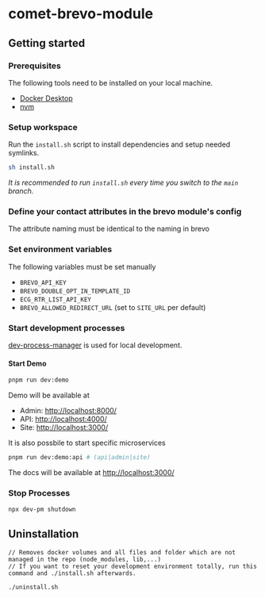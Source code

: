 # comet-brevo-module

## Getting started

### Prerequisites

The following tools need to be installed on your local machine.

-   [Docker Desktop](https://www.docker.com/products/docker-desktop/)
-   [nvm](https://github.com/nvm-sh/nvm)

### Setup workspace

Run the `install.sh` script to install dependencies and setup needed symlinks.

```bash
sh install.sh
```

_It is recommended to run `install.sh` every time you switch to the `main` branch._

### Define your contact attributes in the brevo module's config

The attribute naming must be identical to the naming in brevo

### Set environment variables

The following variables must be set manually

-   `BREVO_API_KEY`
-   `BREVO_DOUBLE_OPT_IN_TEMPLATE_ID`
-   `ECG_RTR_LIST_API_KEY`
-   `BREVO_ALLOWED_REDIRECT_URL` (set to `SITE_URL` per default)

### Start development processes

[dev-process-manager](https://github.com/vivid-planet/dev-process-manager) is used for local development.

#### Start Demo

```bash
pnpm run dev:demo
```

Demo will be available at

-   Admin: [http://localhost:8000/](http://localhost:8000/)
-   API: [http://localhost:4000/](http://localhost:4000/)
-   Site: [http://localhost:3000/](http://localhost:3000/)

It is also possbile to start specific microservices

```bash
pnpm run dev:demo:api # (api|admin|site)
```

The docs will be available at [http://localhost:3000/](http://localhost:3000/)

### Stop Processes

```bash
npx dev-pm shutdown
```

## Uninstallation

    // Removes docker volumes and all files and folder which are not managed in the repo (node_modules, lib,...)
    // If you want to reset your development environment totally, run this command and ./install.sh afterwards.

    ./uninstall.sh
